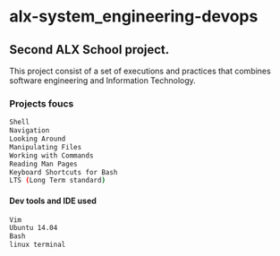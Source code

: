 # alx-system_engineering-devops
## Second ALX School project.
This project consist of a set of executions and practices that combines software engineering and Information Technology.

### Projects foucs
```bash
Shell
Navigation
Looking Around
Manipulating Files
Working with Commands
Reading Man Pages
Keyboard Shortcuts for Bash
LTS (Long Term standard)
```

#### Dev tools and IDE used
```bash
Vim
Ubuntu 14.04
Bash
linux terminal
```
